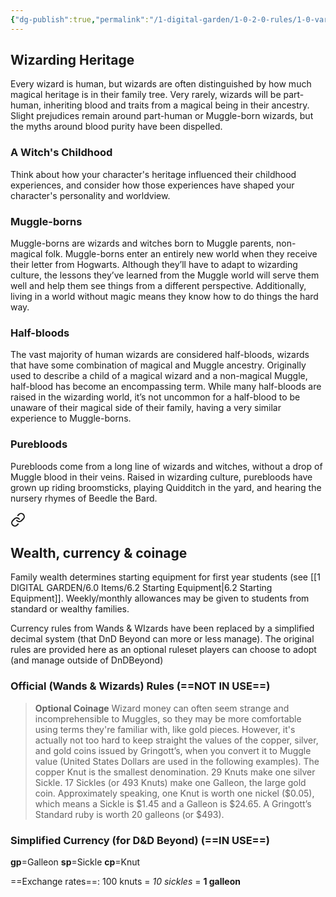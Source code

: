 ```yaml
---
{"dg-publish":true,"permalink":"/1-digital-garden/1-0-2-0-rules/1-0-variant-rules/1-7-upbringing/"}
---
```


## Wizarding Heritage

Every wizard is human, but wizards are often distinguished by how much magical heritage is in their family tree. Very rarely, wizards will be part-human, inheriting blood and traits from a magical being in their ancestry. Slight prejudices remain around part-human or Muggle-born wizards, but the myths around blood purity have been dispelled.

### A Witch's Childhood

Think about how your character's heritage influenced their childhood experiences, and consider how those experiences have shaped your character's personality and worldview.

### Muggle-borns

Muggle-borns are wizards and witches born to Muggle parents, non-magical folk. Muggle-borns enter an entirely new world when they receive their letter from Hogwarts. Although they’ll have to adapt to wizarding culture, the lessons they’ve learned from the Muggle world will serve them well and help them see things from a different perspective. Additionally, living in a world without magic means they know how to do things the hard way.

### Half-bloods

The vast majority of human wizards are considered half-bloods, wizards that have some combination of magical and Muggle ancestry. Originally used to describe a child of a magical wizard and a non-magical Muggle, half-blood has become an encompassing term. While many half-bloods are raised in the wizarding world, it’s not uncommon for a half-blood to be unaware of their magical side of their family, having a very similar experience to Muggle-borns.

### Purebloods

Purebloods come from a long line of wizards and witches, without a drop of Muggle blood in their veins. Raised in wizarding culture, purebloods have grown up riding broomsticks, playing Quidditch in the yard, and hearing the nursery rhymes of Beedle the Bard. 


<div class="transclusion internal-embed is-loaded"><a class="markdown-embed-link" href="/1-digital-garden/1-0-2-0-rules/1-0-variant-rules/1-2-differences-from-5e/#wealth-currency-and-coinage" aria-label="Open link"><svg xmlns="http://www.w3.org/2000/svg" width="24" height="24" viewBox="0 0 24 24" fill="none" stroke="currentColor" stroke-width="2" stroke-linecap="round" stroke-linejoin="round" class="svg-icon lucide-link"><path d="M10 13a5 5 0 0 0 7.54.54l3-3a5 5 0 0 0-7.07-7.07l-1.72 1.71"></path><path d="M14 11a5 5 0 0 0-7.54-.54l-3 3a5 5 0 0 0 7.07 7.07l1.71-1.71"></path></svg></a><div class="markdown-embed">



## Wealth, currency & coinage

Family wealth determines starting equipment for first year students (see [[1 DIGITAL GARDEN/6.0 Items/6.2 Starting Equipment\|6.2 Starting Equipment]]. Weekly/monthly allowances may be given to students from standard or wealthy families.

Currency rules from Wands & WIzards have been replaced by a simplified decimal system (that DnD Beyond can more or less manage). The original rules are provided here as an optional ruleset players can choose to adopt (and manage outside of DnDBeyond)

### Official (Wands & Wizards) Rules (==NOT IN USE==)

>**Optional Coinage**
>Wizard money can often seem strange and incomprehensible to Muggles, so they may be more comfortable using terms they're familiar with, like gold pieces. However, it's actually not too hard to keep straight the values of the copper, silver, and gold coins issued by Gringott’s, when you convert it to Muggle value (United States Dollars are used in the following examples).
>The copper Knut is the smallest denomination. 29 Knuts make one silver Sickle. 17 Sickles (or 493 Knuts) make one Galleon, the large gold coin. Approximately speaking, one Knut is worth one nickel ($0.05), which means a Sickle is $1.45 and a Galleon is $24.65. A Gringott’s Standard ruby is worth 20 galleons (or $493).

### Simplified Currency (for D&D Beyond) (==IN USE==)

**gp**=Galleon
**sp**=Sickle
**cp**=Knut

==Exchange rates==: 100 knuts = *10 sickles* = **1 galleon**


</div></div>
